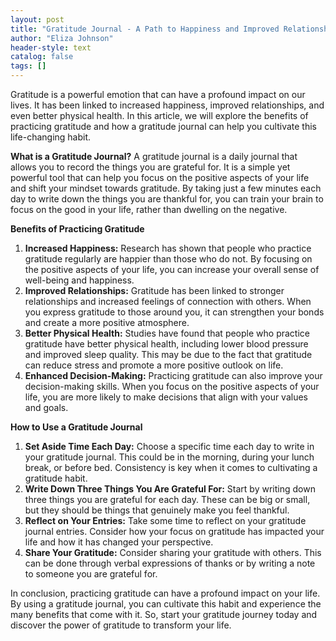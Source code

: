 ```yaml
---
layout: post
title: "Gratitude Journal - A Path to Happiness and Improved Relationships"
author: "Eliza Johnson"
header-style: text
catalog: false
tags: []
---
```


Gratitude is a powerful emotion that can have a profound impact on our lives. It has been linked to increased happiness, improved relationships, and even better physical health. In this article, we will explore the benefits of practicing gratitude and how a gratitude journal can help you cultivate this life-changing habit.

**What is a Gratitude Journal?**
A gratitude journal is a daily journal that allows you to record the things you are grateful for. It is a simple yet powerful tool that can help you focus on the positive aspects of your life and shift your mindset towards gratitude. By taking just a few minutes each day to write down the things you are thankful for, you can train your brain to focus on the good in your life, rather than dwelling on the negative.

**Benefits of Practicing Gratitude**
1. **Increased Happiness:** Research has shown that people who practice gratitude regularly are happier than those who do not. By focusing on the positive aspects of your life, you can increase your overall sense of well-being and happiness.
2. **Improved Relationships:** Gratitude has been linked to stronger relationships and increased feelings of connection with others. When you express gratitude to those around you, it can strengthen your bonds and create a more positive atmosphere.
3. **Better Physical Health:** Studies have found that people who practice gratitude have better physical health, including lower blood pressure and improved sleep quality. This may be due to the fact that gratitude can reduce stress and promote a more positive outlook on life.
4. **Enhanced Decision-Making:** Practicing gratitude can also improve your decision-making skills. When you focus on the positive aspects of your life, you are more likely to make decisions that align with your values and goals.

**How to Use a Gratitude Journal**
1. **Set Aside Time Each Day:** Choose a specific time each day to write in your gratitude journal. This could be in the morning, during your lunch break, or before bed. Consistency is key when it comes to cultivating a gratitude habit.
2. **Write Down Three Things You Are Grateful For:** Start by writing down three things you are grateful for each day. These can be big or small, but they should be things that genuinely make you feel thankful.
3. **Reflect on Your Entries:** Take some time to reflect on your gratitude journal entries. Consider how your focus on gratitude has impacted your life and how it has changed your perspective.
4. **Share Your Gratitude:** Consider sharing your gratitude with others. This can be done through verbal expressions of thanks or by writing a note to someone you are grateful for.

In conclusion, practicing gratitude can have a profound impact on your life. By using a gratitude journal, you can cultivate this habit and experience the many benefits that come with it. So, start your gratitude journey today and discover the power of gratitude to transform your life.